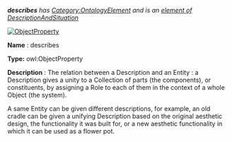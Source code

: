 ___describes__ 
 has
 [Category:OntologyElement](../../Category/OntologyElement "Category:OntologyElement") 
 and is an
 [element of](../../Property/ElementOf "Property:ElementOf") 
[DescriptionAndSituation](../../Submissions/DescriptionAndSituation "Submissions:DescriptionAndSituation")_




  





[![ObjectProperty](../../images/thumb/c/c3/ObjectProperty.gif/45px-ObjectProperty.gif)](../../Image/ObjectProperty.gif "ObjectProperty")


__Name__ 
 : describes
 



__Type:__ 
 owl:ObjectProperty
 



__Description__ 
 : The relation between a Description and an Entity : a Description gives a unity to a Collection of parts (the components), or constituents, by assigning a Role to each of them in the context of a whole Object (the system).
 



 A same Entity can be given different descriptions, for example, an old cradle can be given a unifying Description based on the original aesthetic design, the functionality it was built for, or a new aesthetic functionality in which it can be used as a flower pot.